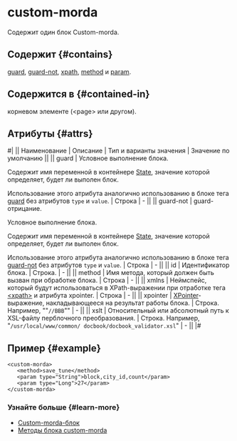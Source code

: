 # custom-morda

Содержит один блок Custom-morda.

## Содержит {#contains}

[guard](guard.md), [guard-not](guard-not.md), [xpath](xpath.md), [method](method.md) и [param](param.md).

## Содержится в {#contained-in}

корневом элементе (\<page\> или другом).

## Атрибуты {#attrs}

#|
|| Наименование | Описание | Тип и варианты значения | Значение по умолчанию ||
|| guard | Условное выполнение блока.

Содержит имя переменной в контейнере [State](../concepts/state-ov.md), значение которой определяет, будет ли выполен блок.

Использование этого атрибута аналогично использованию в блоке тега [guard](../reference/guard.md) без атрибутов `type` и `value`. | Строка | - ||
|| guard-not | guard-отрицание.

Условное выполнение блока.

Содержит имя переменной в контейнере [State](../concepts/state-ov.md), значение которой определяет, будет ли выполен блок.

Использование этого атрибута аналогично использованию в блоке тега [guard-not](../reference/guard-not.md) без атрибутов `type` и `value`. | Строка | - ||
|| id | Идентификатор блока. | Строка. | - ||
|| method | Имя метода, который должен быть вызван при обработке блока. | Строка | - ||
|| xmlns | Неймспейс, который будут использоваться в XPath-выражении при отработке тега [\<xpath\>](../reference/xpath.md) и атрибута xpointer. | Строка | - ||
|| xpointer | [XPointer](../appendices/xpointer.md)-выражение, накладывающееся на результат работы блока. | Строка. Например, ""`//BBB`"" | - ||
|| xslt | Относительный или абсолютный путь к XSL-файлу перблочного преобразования. | Строка. Например, "`/usr/local/www/common/ docbook/docbook_validator.xsl`" | - ||
|#

## Пример {#example}

```
<custom-morda>
   <method>save_tune</method>
   <param type="String">block,city_id,count</param>
   <param type="Long">27</param>
</custom-morda>
```

### Узнайте больше {#learn-more}
* [Custom-morda-блок](../concepts/block-custom-morda-ov.md)
* [Методы блока custom-morda](../appendices/block-custom-morda-methods.md)